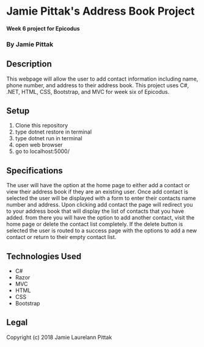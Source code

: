 # Jamie Pittak's Address Book Project
#### Week 6 project for Epicodus

### By Jamie Pittak

## Description
This webpage will allow the user to add contact information including name, phone number, and address to their address book. This project uses C#, .NET, HTML, CSS, Bootstrap, and MVC for week six of Epicodus.

## Setup
1. Clone this repository
2. type dotnet restore in terminal
3. type dotnet run in terminal
4. open web browser
5. go to localhost:5000/

## Specifications
The user will have the option at the home page to either add a contact or view their address book if they are an existing user. Once add contact is selected the user will be displayed with a form to enter their contacts name number and address. Upon clicking add contact the page will redirect you to your address book that will display the list of contacts that you have added. from there you will have the option to add another contact, visit the home page or delete the contact list completely.
If the delete button is selected the user is routed to a success page with the options to add a new contact or return to their empty contact list.

## Technologies Used
* C#
* Razor
* MVC
* HTML
* CSS
* Bootstrap

## Legal
Copyright (c) 2018 Jamie Laurelann Pittak
